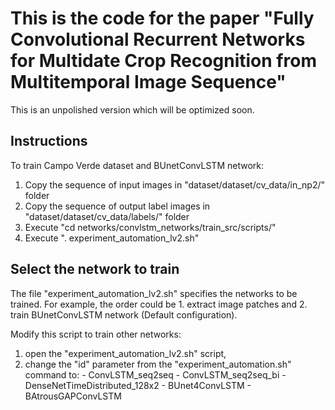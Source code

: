 # This is the code for the paper "Fully Convolutional Recurrent Networks for Multidate Crop Recognition from Multitemporal Image Sequence"

This is an unpolished version which will be optimized soon.

## Instructions

To train Campo Verde dataset and BUnetConvLSTM network:

1. Copy the sequence of input images in "dataset/dataset/cv_data/in_np2/" folder
2. Copy the sequence of output label images in "dataset/dataset/cv_data/labels/" folder
3. Execute "cd networks/convlstm_networks/train_src/scripts/"
4. Execute ". experiment_automation_lv2.sh"

## Select the network to train

The file "experiment_automation_lv2.sh" specifies the networks to be trained. For example, the order could be 1. extract image patches and 2. train BUnetConvLSTM network (Default configuration).

Modify this script to train other networks: 
  1. open the "experiment_automation_lv2.sh" script, 
  2. change the "id" parameter from the "experiment_automation.sh" command to:
    - ConvLSTM_seq2seq
    - ConvLSTM_seq2seq_bi
    - DenseNetTimeDistributed_128x2
    - BUnet4ConvLSTM
    - BAtrousGAPConvLSTM
